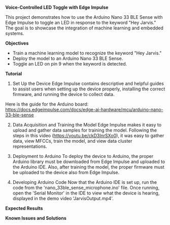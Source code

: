 **Voice-Controlled LED Toggle with Edge Impulse**

This project demonstrates how to use the Arduino Nano 33 BLE Sense with Edge Impulse to toggle an LED in response to the keyword "Hey Jarvis." The goal is to showcase the integration of machine learning and embedded systems.


**Objectives** 
- Train a machine learning model to recognize the keyword "Hey Jarvis."
- Deploy the model to an Arduino Nano 33 BLE Sense.
- Toggle an LED on pin 9 when the keyword is detected.
  
**Tutorial** 
1. Set Up the Device
Edge Impulse contains descriptive and helpful guides to assist users when setting up the device properly, installing
the correct firmware, and running the device to collect data.

Here is the guide for the Arduino board: https://docs.edgeimpulse.com/docs/edge-ai-hardware/mcu/arduino-nano-33-ble-sense

2. Data Acquisition and Training the Model
Edge Impulse makes it easy to upload and gather data samples for training the model. Following the steps in this video
(https://youtu.be/ckD3InrSXo0), it was easy to gather data, view MFCCs, train the model, and view data cluster representations.

3. Deployment to Arduino
To deploy the device to Arduino, the proper Arduino library must be downloaded from Edge Impulse and uploaded to the
Arduino IDE. Also, after training the model, the proper firmware must be uploaded to the device also from Edge Impulse.

4. Developing Arduino Code
Now that the Arduino IDE is set up, run the code from the 'nano_33ble_sense_microphone.ino' file. Once running, open the
'Serial Monitor' in the IDE to view what the device is hearing, displayed in the demo video 'JarvisOutput.mp4'.

**Expected Results** 

**Known Issues and Solutions** 
